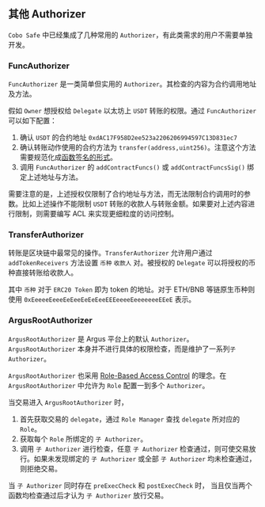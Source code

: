 ## 其他 Authorizer

`Cobo Safe` 中已经集成了几种常用的 `Authorizer`，有此类需求的用户不需要单独开发。

### FuncAuthorizer

`FuncAuthorizer` 是一类简单但实用的 `Authorizer`。其检查的内容为合约调用地址及方法。

假如 `Owner` 想授权给 `Delegate` 以太坊上 `USDT` 转账的权限。通过 `FuncAuthorizer` 可以如下配置：

1. 确认 `USDT` 的合约地址 `0xdAC17F958D2ee523a2206206994597C13D831ec7`
2. 确认转账动作使用的合约方法为 `transfer(address,uint256)`。注意这个方法需要规范化成[函数签名的形式](https://docs.soliditylang.org/en/v0.8.19/abi-spec.html#function-selector)。
3. 调用 `FuncAuthorizer` 的 `addContractFuncs()` 或 `addContractFuncsSig()` 绑定上述地址与方法。

需要注意的是，上述授权仅限制了合约地址与方法，而无法限制合约调用时的参数。比如上述操作不能限制  `USDT` 转账的收款人与转账金额。如果要对上述内容进行限制，则需要编写 ACL 来实现更细粒度的访问控制。

### TransferAuthorizer

转账是区块链中最常见的操作。`TransferAuthorizer` 允许用户通过 `addTokenReceivers` 方法设置 `币种` `收款人` 对。被授权的 `Delegate` 可以将授权的币种直接转账给收款人。

其中 `币种` 对于 `ERC20 Token` 即为 token 的地址。对于 ETH/BNB 等链原生币种则使用 `0xEeeeeEeeeEeEeeEeEeEeeEEEeeeeEeeeeeeeEEeE` 表示。

### ArgusRootAuthorizer

`ArgusRootAuthorizer` 是  Argus 平台上的默认 `Authorizer`。`ArgusRootAuthorizer` 本身并不进行具体的权限检查，而是维护了一系列`子 Authorizer`。

`ArgusRootAuthorizer` 也采用 [Role-Based Access Control](https://en.wikipedia.org/wiki/Role-based_access_control) 的理念。在 `ArgusRootAuthorizer` 中允许为 `Role` 配置一到多个 `Authorizer`。

当交易进入 `ArgusRootAuthorizer` 时，
1. 首先获取交易的 `delegate`，通过 `Role Manager` 查找 `delegate` 所对应的 `Role`。
2. 获取每个 `Role` 所绑定的 `子 Authorizer`。
3. 调用 `子 Authorizer` 进行检查，任意 `子 Authorizer` 检查通过，则可使交易放行。如果未发现绑定的 `子 Authorizer` 或全部 `子 Authorizer` 均未检查通过，则拒绝交易。

当 `子 Authorizer` 同时存在  `preExecCheck` 和 `postExecCheck` 时， 当且仅当两个函数均检查通过后才认为 `子 Authorizer` 放行交易。